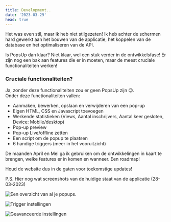```yaml
---
title: Development..
date: '2023-03-29'
head: true
---
```


Het was even stil, maar ik heb niet stilgezeten! Ik heb achter de schermen hard gewerkt aan het bouwen van de applicatie, het koppelen van de database en het optimaliseren van de API.

Is PopsUp dan klaar? Niet klaar, wel een stuk verder in de ontwikkelsfase! Er zijn nog een bak aan features die er in moeten, maar de meest cruciale functionaliteiten werken!

### Cruciale functionaliteiten?

Ja, zonder deze functionaliteiten zou er geen PopsUp zijn 😉.\
Onder deze functionaliteiten vallen:

- Aanmaken, bewerken, opslaan en verwijderen van een pop-up
- Eigen HTML, CSS en Javascript toevoegen
- Werkende statistieken (Views, Aantal inschrijvers, Aantal keer gesloten, Device: Mobile/desktop)
- Pop-up preview
- Pop-up Live/offline zetten
- Een script om de popup te plaatsen
- 6 handige triggers (meer in het vooruitzicht)

De maanden April en Mei ga ik gebruiken om de ontwikkelingen in kaart te brengen, welke features er in komen en wanneer. Een roadmap!

Houd de website dus in de gaten voor toekomstige updates!

P.S. Hier nog wat screenshots van de huidige staat van de applicatie (28-03-2023)

![Een overzicht van al je popups.](https://popsup.nl/assets/images/static/development_1.jpg)

![Trigger instellingen](https://popsup.nl/assets/images/static/development_2.jpg)

![Geavanceerde instellingen](https://popsup.nl/assets/images/static/development_3.jpg)
